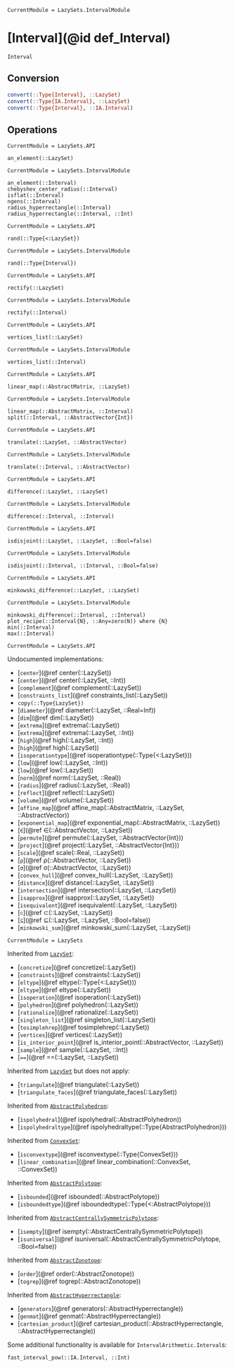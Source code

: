 ```@meta
CurrentModule = LazySets.IntervalModule
```

# [Interval](@id def_Interval)

```@docs
Interval
```

## Conversion

```julia
convert(::Type{Interval}, ::LazySet)
convert(::Type{IA.Interval}, ::LazySet)
convert(::Type{Interval}, ::IA.Interval)
```

## Operations

```@meta
CurrentModule = LazySets.API
```
```@docs; canonical=false
an_element(::LazySet)
```
```@meta
CurrentModule = LazySets.IntervalModule
```
```@docs
an_element(::Interval)
chebyshev_center_radius(::Interval)
isflat(::Interval)
ngens(::Interval)
radius_hyperrectangle(::Interval)
radius_hyperrectangle(::Interval, ::Int)
```
```@meta
CurrentModule = LazySets.API
```
```@docs; canonical=false
rand(::Type{<:LazySet})
```
```@meta
CurrentModule = LazySets.IntervalModule
```
```@docs
rand(::Type{Interval})
```
```@meta
CurrentModule = LazySets.API
```
```@docs; canonical=false
rectify(::LazySet)
```
```@meta
CurrentModule = LazySets.IntervalModule
```
```@docs
rectify(::Interval)
```
```@meta
CurrentModule = LazySets.API
```
```@docs; canonical=false
vertices_list(::LazySet)
```
```@meta
CurrentModule = LazySets.IntervalModule
```
```@docs
vertices_list(::Interval)
```
```@meta
CurrentModule = LazySets.API
```
```@docs; canonical=false
linear_map(::AbstractMatrix, ::LazySet)
```
```@meta
CurrentModule = LazySets.IntervalModule
```
```@docs
linear_map(::AbstractMatrix, ::Interval)
split(::Interval, ::AbstractVector{Int})
```
```@meta
CurrentModule = LazySets.API
```
```@docs; canonical=false
translate(::LazySet, ::AbstractVector)
```
```@meta
CurrentModule = LazySets.IntervalModule
```
```@docs
translate(::Interval, ::AbstractVector)
```
```@meta
CurrentModule = LazySets.API
```
```@docs; canonical=false
difference(::LazySet, ::LazySet)
```
```@meta
CurrentModule = LazySets.IntervalModule
```
```@docs
difference(::Interval, ::Interval)
```
```@meta
CurrentModule = LazySets.API
```
```@docs; canonical=false
isdisjoint(::LazySet, ::LazySet, ::Bool=false)
```
```@meta
CurrentModule = LazySets.IntervalModule
```
```@docs
isdisjoint(::Interval, ::Interval, ::Bool=false)
```
```@meta
CurrentModule = LazySets.API
```
```@docs; canonical=false
minkowski_difference(::LazySet, ::LazySet)
```
```@meta
CurrentModule = LazySets.IntervalModule
```
```@docs
minkowski_difference(::Interval, ::Interval)
plot_recipe(::Interval{N}, ::Any=zero(N)) where {N}
min(::Interval)
max(::Interval)
```

```@meta
CurrentModule = LazySets.API
```

Undocumented implementations:
* [`center`](@ref center(::LazySet))
* [`center`](@ref center(::LazySet, ::Int))
* [`complement`](@ref complement(::LazySet))
* [`constraints_list`](@ref constraints_list(::LazySet))
* `copy(::Type{LazySet})`
* [`diameter`](@ref diameter(::LazySet, ::Real=Inf))
* [`dim`](@ref dim(::LazySet))
* [`extrema`](@ref extrema(::LazySet))
* [`extrema`](@ref extrema(::LazySet, ::Int))
* [`high`](@ref high(::LazySet, ::Int))
* [`high`](@ref high(::LazySet))
* [`isoperationtype`](@ref isoperationtype(::Type{<:LazySet}))
* [`low`](@ref low(::LazySet, ::Int))
* [`low`](@ref low(::LazySet))
* [`norm`](@ref norm(::LazySet, ::Real))
* [`radius`](@ref radius(::LazySet, ::Real))
* [`reflect`](@ref reflect(::LazySet))
* [`volume`](@ref volume(::LazySet))
* [`affine_map`](@ref affine_map(::AbstractMatrix, ::LazySet, ::AbstractVector))
* [`exponential_map`](@ref exponential_map(::AbstractMatrix, ::LazySet))
* [`∈`](@ref ∈(::AbstractVector, ::LazySet))
* [`permute`](@ref permute(::LazySet, ::AbstractVector{Int}))
* [`project`](@ref project(::LazySet, ::AbstractVector{Int}))
* [`scale`](@ref scale(::Real, ::LazySet))
* [`ρ`](@ref ρ(::AbstractVector, ::LazySet))
* [`σ`](@ref σ(::AbstractVector, ::LazySet))
* [`convex_hull`](@ref convex_hull(::LazySet, ::LazySet))
* [`distance`](@ref distance(::LazySet, ::LazySet))
* [`intersection`](@ref intersection(::LazySet, ::LazySet))
* [`isapprox`](@ref isapprox(::LazySet, ::LazySet))
* [`isequivalent`](@ref isequivalent(::LazySet, ::LazySet))
* [`⊂`](@ref ⊂(::LazySet, ::LazySet))
* [`⊆`](@ref ⊆(::LazySet, ::LazySet, ::Bool=false))
* [`minkowski_sum`](@ref minkowski_sum(::LazySet, ::LazySet))

```@meta
CurrentModule = LazySets
```

Inherited from [`LazySet`](@ref):
* [`concretize`](@ref concretize(::LazySet))
* [`constraints`](@ref constraints(::LazySet))
* [`eltype`](@ref eltype(::Type{<:LazySet}))
* [`eltype`](@ref eltype(::LazySet))
* [`isoperation`](@ref isoperation(::LazySet))
* [`polyhedron`](@ref polyhedron(::LazySet))
* [`rationalize`](@ref rationalize(::LazySet))
* [`singleton_list`](@ref singleton_list(::LazySet))
* [`tosimplehrep`](@ref tosimplehrep(::LazySet))
* [`vertices`](@ref vertices(::LazySet))
* [`is_interior_point`](@ref is_interior_point(::AbstractVector, ::LazySet))
* [`sample`](@ref sample(::LazySet, ::Int))
* [`==`](@ref ==(::LazySet, ::LazySet))

Inherited from [`LazySet`](@ref) but does not apply:
* [`triangulate`](@ref triangulate(::LazySet))
* [`triangulate_faces`](@ref triangulate_faces(::LazySet))

Inherited from [`AbstractPolyhedron`](@ref):
* [`ispolyhedral`](@ref ispolyhedral(::AbstractPolyhedron))
* [`ispolyhedraltype`](@ref ispolyhedraltype(::Type{AbstractPolyhedron}))

Inherited from [`ConvexSet`](@ref):
* [`isconvextype`](@ref isconvextype(::Type{ConvexSet}))
* [`linear_combination`](@ref linear_combination(::ConvexSet, ::ConvexSet))

Inherited from [`AbstractPolytope`](@ref):
* [`isbounded`](@ref isbounded(::AbstractPolytope))
* [`isboundedtype`](@ref isboundedtype(::Type{<:AbstractPolytope}))

Inherited from [`AbstractCentrallySymmetricPolytope`](@ref):
* [`isempty`](@ref isempty(::AbstractCentrallySymmetricPolytope))
* [`isuniversal`](@ref isuniversal(::AbstractCentrallySymmetricPolytope, ::Bool=false))

Inherited from [`AbstractZonotope`](@ref):
* [`order`](@ref order(::AbstractZonotope))
* [`togrep`](@ref togrep(::AbstractZonotope))

Inherited from [`AbstractHyperrectangle`](@ref):
* [`generators`](@ref generators(::AbstractHyperrectangle))
* [`genmat`](@ref genmat(::AbstractHyperrectangle))
* [`cartesian_product`](@ref cartesian_product(::AbstractHyperrectangle, ::AbstractHyperrectangle))

Some additional functionality is available for `IntervalArithmetic.Interval`s:

```@docs
fast_interval_pow(::IA.Interval, ::Int)
```
